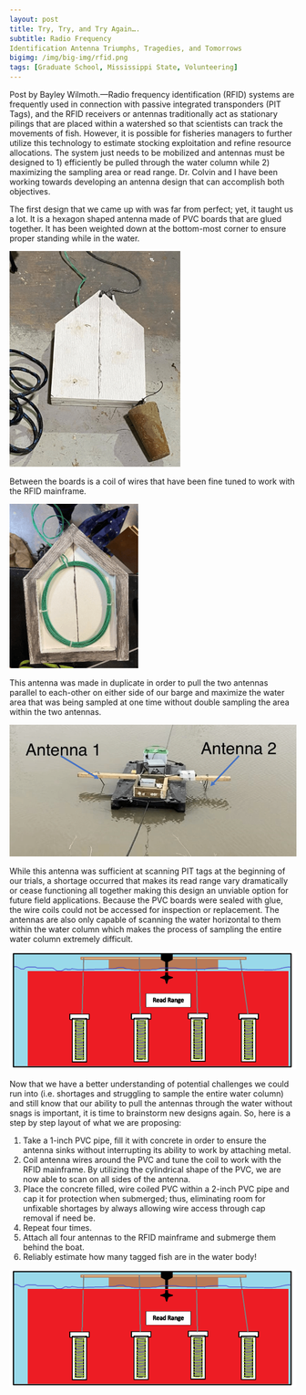 ```yaml
---
layout: post
title: Try, Try, and Try Again…. 
subtitle: Radio Frequency
Identification Antenna Triumphs, Tragedies, and Tomorrows
bigimg: /img/big-img/rfid.png
tags: [Graduate School, Mississippi State, Volunteering]
---
```



Post by Bayley Wilmoth.—Radio frequency identification (RFID) systems are frequently used in 
connection with passive integrated transponders (PIT Tags), and the RFID 
receivers or antennas traditionally act as stationary pilings that are 
placed within a watershed so that scientists can track the movements of 
fish. However, it is possible for fisheries managers to further utilize 
this technology to estimate stocking exploitation and refine resource 
allocations. The system just needs to be mobilized and antennas must be 
designed to 1) efficiently be pulled through the water column while 2) 
maximizing the sampling area or read range. Dr. Colvin and I have been 
working towards developing an antenna design that can accomplish both 
objectives. 


The first design that we came up with was far from perfect; yet, it 
taught us a lot. It is a hexagon shaped antenna made of PVC boards that 
are glued together. It has been weighted down at the bottom-most corner 
to ensure proper standing while in the water. 


![](/img/rfid-1-of-5.png)

Between the boards is a coil of wires that have been fine tuned to work 
with the RFID mainframe. 


![](/img/rfid-2-of-5.png)
 
This antenna was made in duplicate in order to pull the two antennas 
parallel to each-other on either side of our barge and maximize the 
water area that was being sampled at one time without double sampling 
the area within the two antennas. 

![](/img/rfid-3-of-5.png)
 
While this antenna was sufficient at scanning PIT tags at the beginning 
of our trials, a shortage occurred that makes its read range vary 
dramatically or cease functioning all together making this design an 
unviable option for future field applications. Because the PVC boards 
were sealed with glue, the wire coils could not be accessed for 
inspection or replacement. The antennas are also only capable of 
scanning the water horizontal to them within the water column which 
makes the process of sampling the entire water column extremely 
difficult. 

![](/img/rfid-4-of-5.png)



Now that we have a better understanding of potential challenges we could 
run into (i.e. shortages and struggling to sample the entire water 
column) and still know that our ability to pull the antennas through the 
water without snags is important, it is time to brainstorm new designs 
again. So, here is a step by step layout of what we are proposing: 


1)	Take a 1-inch PVC pipe, fill it with concrete in order to ensure the antenna sinks without interrupting its ability to work by attaching metal.
2)	Coil antenna wires around the PVC and tune the coil to work with the RFID mainframe. By utilizing the cylindrical shape of the PVC, we are now able to scan on all sides of the antenna.
3)	Place the concrete filled, wire coiled PVC within a 2-inch PVC pipe and cap it for protection when submerged; thus, eliminating room for unfixable shortages by always allowing wire access through cap removal if need be.
4)	Repeat four times.
5)	Attach all four antennas to the RFID mainframe and submerge them behind the boat.
6)	Reliably estimate how many tagged fish are in the water body!

![](/img/rfid-5-of-5.png)